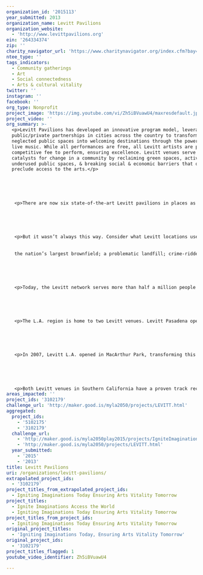 ```yaml
---
organization_id: '2015113'
year_submitted: 2013
organization_name: Levitt Pavilions
organization_website:
  - 'http://www.levittpavilions.org'
ein: '264334374'
zip: ''
charity_navigator_url: 'https://www.charitynavigator.org/index.cfm?bay=search.profile&ein=264334374'
ntee_type: ''
tags_indicators:
  - Community gatherings
  - Art
  - Social connectedness
  - Arts & cultural vitality
twitter: ''
instagram: ''
facebook: ''
org_type: Nonprofit
project_image: 'https://img.youtube.com/vi/Zh5iBVuawU4/maxresdefault.jpg'
project_video: ''
org_summary: >-
  <p>Levitt Pavilions has developed an innovative program model, leveraging
  public/private partnerships in cities across the country to transform
  neglected public spaces into welcoming destinations through the power of free,
  live music. While all performances are free, all Levitt artists are paid a
  competitive fee to perform, ensuring excellence. Levitt venues serve as
  catalysts for change in a community by reclaiming green spaces, activating
  underused public spaces, & breaking social & economic barriers that often
  preclude access to the arts.</p>
   
   
   
   
   
   <p>There are now six state-of-the-art Levitt pavilions in places as diverse as Los Angeles & Pasadena; Memphis, Tenn.; Arlington, Texas; Westport, Conn.; & Bethlehem, Pa. Each Levitt Pavilion is a community destination. Levitt’s open lawn settings encourage people to mingle, strengthening social connections.</p>
   
   
   
   
   
   <p>But it wasn’t always this way. Consider what Levitt locations used to be:
   
   
   the nation’s largest brownfield; a problematic landfill; crime-ridden & abandoned parks; & a dormant downtown with little economic activity.</p>
   
   
   
   
   
   <p>Today, the Levitt network serves more than half a million people each year through 300+ free concerts nationwide. Pavilions are currently in development in Denver, Sioux Falls & Houston, & we are in conversations with nearly a dozen other cities across the country.</p>
   
   
   
   
   
   <p>The L.A. region is home to two Levitt venues. Levitt Pasadena opened in 2003, reviving an abandoned, WPA-era band shell in the once troubled Memorial Park. The national Levitt organization approached city officials with the idea to renovate the pavilion & create an annual series of free performances featuring acclaimed, emerging talent to seasoned, award-winning artists, using the arts as a vehicle to transform the park. Ten years later, Levitt Pasadena is now a treasured community asset & the park is an active & thriving magnet for families.</p>
   
   
   
   
   
   <p>In 2007, Levitt L.A. opened in MacArthur Park, transforming this once crime-ridden park into a welcoming destination. The band shell’s renovation served as the catalyst for the overall park’s renewal. Levitt L.A. is the only organization that provides consistent free performing arts programming each year in the Westlake District, one of L.A.’s most densely populated & underserved communities. With 40 percent of the Westlake community living at or below the poverty level, Levitt L.A.’s children’s series gives thousands of underprivileged youth access to exceptional arts programming that would otherwise be cost prohibitive to attend.</p>
   
   
   
   
   
   <p>Both Levitt venues in Southern California have a proven track record of success, & every year audiences increase. In 2012, both Levitt L.A. & Levitt Pasadena were voted “Best Free Summer Concert Series” by LA Weekly, & Levitt Pasadena was voted “Best Live Music Venue” by Pasadena Weekly. The pavilions are both centrally located & accessible by car, bus, Metro & are in walking distance of neighborhoods.</p>
areas_impacted: ''
project_ids: '3102179'
challenge_url: 'http://maker.good.is/myla2050/projects/LEVITT.html'
aggregated:
  project_ids:
    - '5102175'
    - '3102179'
  challenge_url:
    - 'http://maker.good.is/myla2050play2015/projects/IgniteImagination.html'
    - 'http://maker.good.is/myla2050/projects/LEVITT.html'
  year_submitted:
    - '2015'
    - '2013'
title: Levitt Pavilions
uri: /organizations/levitt-pavilions/
extrapolated_project_ids:
  - '3102179'
project_titles_from_extrapolated_project_ids:
  - Igniting Imaginations Today Ensuring Arts Vitality Tomorrow
project_titles:
  - Ignite Imaginations Access the World
  - Igniting Imaginations Today Ensuring Arts Vitality Tomorrow
project_titles_from_project_ids:
  - Igniting Imaginations Today Ensuring Arts Vitality Tomorrow
original_project_titles:
  - 'Igniting Imaginations Today, Ensuring Arts Vitality Tomorrow'
original_project_ids:
  - '3102179'
project_titles_flagged: 1
youtube_video_identifier: Zh5iBVuawU4

---
```

